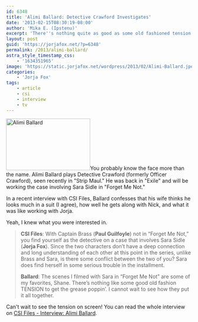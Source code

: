 ```yaml
---
id: 6348
title: 'Alimi Ballard: Detective Crawford Investigates'
date: '2013-02-15T08:30:19-08:00'
author: 'Mika E. (Ipstenu)'
excerpt: 'There''s nothing quite as good as some old fashioned tension in the lab.'
layout: post
guid: 'https://jorjafox.net/?p=6348'
permalink: /2013/alimi-ballard/
astra_style_timestamp_css:
    - '1634351965'
image: 'https://static.jorjafox.net/wordpress/2013/02/Alimi-Ballard.jpeg'
categories:
    - 'Jorja Fox'
tags:
    - article
    - csi
    - interview
    - tv
---
```


<a href="//static.jorjafox.net/wordpress/2013/02/Alimi-Ballard.jpeg"><img class="alignleft size-thumbnail wp-image-6350" alt="Alimi Ballard" src="//static.jorjafox.net/wordpress/2013/02/Alimi-Ballard.jpeg" width="228" height="140" /></a>You probably know the face more than the name. Alimi Ballard plays Detective Crawford (formerly Officer Crawford), seen recently in "Strip Maul." He was back in "Exile" and will be working the case involving Sara Sidle in "Forget Me Not."

In a recent interview with CSI Files, Ballard confesses that his wife thinks he looks much in a suit (I agree), how well he gets along with Nick, and what it was like working with Jorja.

Yeah, I knew what you were interested in.
<blockquote><strong>CSI Files</strong>: With Captain Brass (<strong>Paul Guilfoyle</strong>) not in “Forget Me Not,” you find yourself as the detective on a case that involves Sara Sidle (<strong>Jorja Fox</strong>). Since the two characters don’t have a deep connection and long understanding of each other at this point in the series, unlike Brass and Sara, is there some conflict between the two of you? Sara does find herself in some serious trouble in the installment.

<strong>Ballard</strong>: The scenes I filmed with Sara in “Forget Me Not” are some of my favorites, Shane. There’s nothing like some good old fashion TENSION to get the grease poppin’. I cannot wait to see how they put it all together.</blockquote>
Can't wait to see the tension on screen! You can read the whole interview on <a href="http://www.csifiles.com/content/2013/02/interview-alimi-ballard/">CSI Files - Interview: Alimi Ballard</a>.